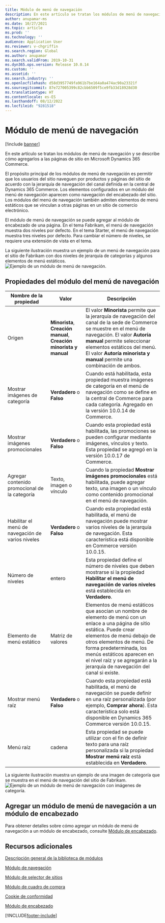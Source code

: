 ```yaml
---
title: Módulo de menú de navegación
description: En este artículo se tratan los módulos de menú de navegación y se describe cómo agregarlos a las páginas de sitio en Microsoft Dynamics 365 Commerce.
author: anupamar-ms
ms.date: 10/27/2021
ms.topic: article
ms.prod: ''
ms.technology: ''
audience: Application User
ms.reviewer: v-chgriffin
ms.search.region: Global
ms.author: anupamar
ms.search.validFrom: 2019-10-31
ms.dyn365.ops.version: Release 10.0.14
ms.custom: ''
ms.assetid: ''
ms.search.industry: ''
ms.openlocfilehash: d58d3957749fa961b7be164a0a474ac90a23321f
ms.sourcegitcommit: 87e727005399c82cbb6509f5ce9fb33d18928d30
ms.translationtype: HT
ms.contentlocale: es-ES
ms.lasthandoff: 08/12/2022
ms.locfileid: "9281518"
---
```

# <a name="navigation-menu-module"></a>Módulo de menú de navegación

[!include [banner](includes/banner.md)]

En este artículo se tratan los módulos de menú de navegación y se describe cómo agregarlos a las páginas de sitio en Microsoft Dynamics 365 Commerce.

El propósito principal de los módulos de menú de navegación es permitir que los usuarios del sitio naveguen por productos y páginas del sitio de acuerdo con la jerarquía de navegación del canal definida en la central de Dynamics 365 Commerce. Los elementos configurados en un módulo del menú de navegación aparecen como navegación del encabezado del sitio. Los módulos del menú de navegación también admiten elementos de menú estáticos que se vinculan a otras páginas en un sitio de comercio electrónico.

El módulo de menú de navegación se puede agregar al módulo de encabezado de una página. En el tema Fabrikam, el menú de navegación muestra dos niveles por defecto. En el tema Starter, el menú de navegación muestra tres niveles por defecto. Para cambiar el número de niveles, se requiere una extensión de vista en el tema.

La siguiente ilustración muestra un ejemplo de un menú de navegación para el sitio de Fabrikam con dos niveles de jerarquía de categorías y algunos elementos de menú estáticos.
![Ejemplo de un módulo de menú de navegación.](./media/ecommerce-header.png)

## <a name="navigation-menu-module-properties"></a>Propiedades del módulo del menú de navegación

| Nombre de la propiedad             | Valor                 | Descripción |
|---------------------------|-----------------------|-------------|
| Origen                  | **Minorista**, **Creación manual**, **Creación minorista y manual** | El valor **Minorista** permite que la jerarquía de navegación del canal de la sede de Commerce se muestre en el menú de navegación. El valor **Autoría manual** permite seleccionar elementos estáticos del menú. El valor **Autoría minorista y manual** permite una combinación de ambos. |
| Mostrar imágenes de categoría | **Verdadero** o **Falso**    | Cuando está habilitada, esta propiedad muestra imágenes de categoría en el menú de navegación como se define en la central de Commerce para cada categoría. Agregado en la versión 10.0.14 de Commerce. |
| Mostrar imágenes promocionales | **Verdadero** o **Falso** | Cuando esta propiedad está habilitada, las promociones se pueden configurar mediante imágenes, vínculos y texto. Esta propiedad se agregó en la versión 10.0.17 de Commerce. |
|Agregar contenido promocional de la categoría | Texto, imagen o vínculo | Cuando la propiedad **Mostrar imágenes promocionales** está habilitada, puede agregar texto, una imagen o un vínculo como contenido promocional en el menú de navegación. |
| Habilitar el menú de navegación de varios niveles | **Verdadero** o **Falso** | Cuando esta propiedad está habilitada, el menú de navegación puede mostrar varios niveles de la jerarquía de navegación. Esta característica está disponible en Commerce versión 10.0.15. |
| Número de niveles | entero | Esta propiedad define el número de niveles que deben mostrarse si la propiedad **Habilitar el menú de navegación de varios niveles** está establecida en **Verdadero**. |
| Elemento de menú estático| Matriz de valores| Elementos de menú estáticos que asocian un nombre de elemento de menú con un enlace a una página de sitio estática. Puede crear elementos de menú debajo de otros elementos de menú. De forma predeterminada, los menús estáticos aparecen en el nivel raíz y se agregarán a la jerarquía de navegación del canal si existe. |
| Mostrar menú raíz | **Verdadero** o **Falso** | Cuando esta propiedad está habilitada, el menú de navegación se puede definir en una raíz personalizada (por ejemplo, **Comprar ahora**). Esta característica solo está disponible en Dynamics 365 Commerce versión 10.0.15. |
| Menú raíz | cadena | Esta propiedad se puede utilizar con el fin de definir texto para una raíz personalizada si la propiedad **Mostrar menú raíz** está establecida en **Verdadero**. |

La siguiente ilustración muestra un ejemplo de una imagen de categoría que se muestra en el menú de navegación del sitio de Fabrikam.
![Ejemplo de un módulo de menú de navegación con imágenes de categoría.](./media/ecommerce-categoryimages.PNG)

## <a name="add-a-navigation-menu-module-to-a-header-module"></a>Agregar un módulo de menú de navegación a un módulo de encabezado

Para obtener detalles sobre cómo agregar un módulo de menú de navegación a un módulo de encabezado, consulte [Módulo de encabezado](author-header-module.md).

## <a name="additional-resources"></a>Recursos adicionales

[Descripción general de la biblioteca de módulos](starter-kit-overview.md)

[Módulo de navegación](add-breadcrumb.md)

[Módulo de selector de sitios](site-selector.md)

[Módulo de cuadro de compra](add-buy-box.md)

[Cookie de conformidad](cookie-compliance.md)

[Módulo de encabezado](author-header-module.md)


[!INCLUDE[footer-include](../includes/footer-banner.md)]
